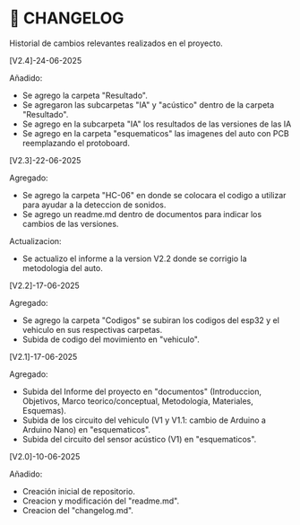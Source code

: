 # 📜 CHANGELOG
Historial de cambios relevantes realizados en el proyecto.

[V2.4]-24-06-2025

Añadido:
- Se agrego la carpeta "Resultado".
- Se agregaron las subcarpetas "IA" y "acústico" dentro de la carpeta "Resultado".
- Se agrego en la subcarpeta "IA" los resultados de las versiones de las IA 
- Se agrego en la carpeta "esquematicos" las imagenes del auto con PCB reemplazando el protoboard.

[V2.3]-22-06-2025

Agregado:
- Se agrego la carpeta "HC-06" en donde se colocara el codigo a utilizar para ayudar a la deteccion de sonidos.
- Se agrego un readme.md dentro de documentos para indicar los cambios de las versiones.

Actualizacion:
- Se actualizo el informe a la version V2.2 donde se corrigio la metodologia del auto.

[V2.2]-17-06-2025

Agregado:
- Se agrego la carpeta "Codigos" se subiran los codigos del esp32 y el vehiculo en sus respectivas carpetas.
- Subida de codigo del movimiento en "vehiculo".

[V2.1]-17-06-2025

Agregado:
- Subida del Informe del proyecto en "documentos" (Introduccion, Objetivos, Marco teorico/conceptual, Metodologia, Materiales, Esquemas).
- Subida de los circuito del vehiculo (V1 y V1.1: cambio de Arduino a Arduino Nano) en "esquematicos".
- Subida del circuito del sensor acústico (V1) en "esquematicos".

[V2.0]-10-06-2025

Añadido:
- Creación inicial de repositorio.
- Creacion y modificación del "readme.md".
- Creacion del "changelog.md".

